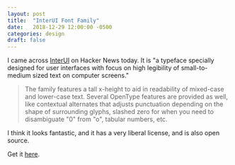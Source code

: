 ```yaml
---
layout: post
title:  "InterUI Font Family"
date:   2018-12-29 12:00:00 -0500
categories: design
draft: false
---
```


I came across [InterUI](https://rsms.me/inter/) on Hacker News today. It is "a typeface specially designed for user interfaces with focus on high legibility of small-to-medium sized text on computer screens."

> The family features a tall x-height to aid in readability of mixed-case and lower-case text. Several OpenType features are provided as well, like contextual alternates that adjusts punctuation depending on the shape of surrounding glyphs, slashed zero for when you need to disambiguate "0" from "o", tabular numbers, etc.

I think it looks fantastic, and it has a very liberal license, and is also open source.

Get it [here](https://rsms.me/inter/).